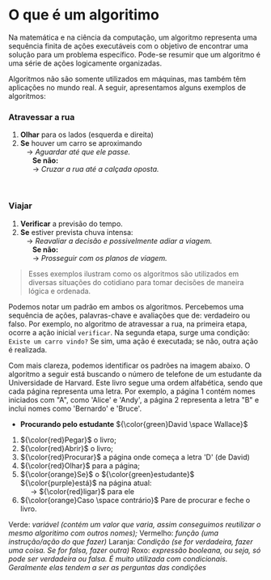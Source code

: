 # O que é um algoritimo
Na matemática e na ciência da computação, um algoritmo representa uma sequência finita de ações executáveis com o objetivo de encontrar uma solução para um problema específico. Pode-se resumir que um algoritmo é uma série de ações logicamente organizadas.

Algoritmos não são somente utilizados em máquinas, mas também têm aplicações no mundo real. A seguir, apresentamos alguns exemplos de algoritmos:


### Atravessar a rua 
1. __Olhar__ para os lados (esquerda e direita) 
2. __Se__ houver um carro se aproximando </br>
    &nbsp;&nbsp; -> _Aguardar até que ele passe._ </br>
&nbsp;&nbsp;&nbsp;&nbsp;&nbsp;   __Se não:__ </br>
&nbsp;&nbsp;&nbsp;&nbsp;&nbsp;                -> _Cruzar a rua até a calçada oposta._

</br>

### Viajar 
1. __Verificar__ a previsão do tempo. 
2. __Se__ estiver prevista chuva intensa: </br>
    &nbsp;&nbsp; -> _Reavaliar a decisão e possivelmente adiar a viagem._ </br>
&nbsp;&nbsp;&nbsp;&nbsp;&nbsp;   __Se não:__ </br>
&nbsp;&nbsp;&nbsp;&nbsp;&nbsp;                -> _Prosseguir com os planos de viagem._

> Esses exemplos ilustram como os algoritmos são utilizados em diversas situações do cotidiano para tomar decisões de maneira lógica e ordenada.

Podemos notar um padrão em ambos os algoritmos. Percebemos uma sequência de ações, palavras-chave e avaliações que de: verdadeiro ou falso. Por exemplo, no algoritmo de atravessar a rua, na primeira etapa, ocorre a ação inicial `verificar`. Na segunda etapa, surge uma condição: `Existe um carro vindo?` Se sim, uma ação é executada; se não, outra ação é realizada.

Com mais clareza, podemos identificar os padrões na imagem abaixo. O algoritmo a seguir está buscando o número de telefone de um estudante da Universidade de Harvard. Este livro segue uma ordem alfabética, sendo que cada página representa uma letra. Por exemplo, a página 1 contém nomes iniciados com "A", como 'Alice' e 'Andy', a página 2 representa a letra "B" e inclui nomes como 'Bernardo' e 'Bruce'.

- __Procurando pelo estudante__ ${\color{green}David \space Wallace}$
1. ${\color{red}Pegar}$ o livro;
2. ${\color{red}Abrir}$ o livro;
3. ${\color{red}Procurar}$ a página onde começa a letra 'D' (de David)
4. ${\color{red}Olhar}$ para a página;
5. ${\color{orange}Se}$ o ${\color{green}estudante}$  ${\color{purple}está}$ na página atual: </br>
&nbsp;&nbsp;&nbsp;&nbsp; -> ${\color{red}ligar}$ para ele </br>
6. ${\color{orange}Caso \space contrário}$ Pare de procurar e feche o livro.

Verde: _variável (contém um valor que varia, assim conseguimos reutilizar o mesmo algoritimo com outros nomes);_
Vermelho: _função (uma instrução/ação do que fazer)_
Laranja: _Condição (se for verdadeira, fazer uma coisa. Se for falsa, fazer outra)_
Roxo: _expressão booleana, ou seja, só pode ser verdadeira ou falsa. É muito utilizada com condicionais. Geralmente elas tendem a ser as perguntas das condições_